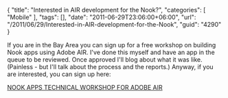 {
	"title": "Interested in AIR development for the Nook?",
	"categories": [
		"Mobile"
	],
	"tags": [],
	"date": "2011-06-29T23:06:00+06:00",
	"url": "/2011/06/29/Interested-in-AIR-development-for-the-Nook",
	"guid": "4290"
}

If you are in the Bay Area you can sign up for a free workshop on building Nook apps using Adobe AIR. I've done this myself and have an app in the queue to be reviewed. Once approved I'll blog about what it was like. (Painless - but I'll talk about the process and the reports.) Anyway, if you are interested, you can sign up here:

<a href="http://nookair.eventbrite.com/">NOOK APPS TECHNICAL WORKSHOP FOR ADOBE AIR</a>